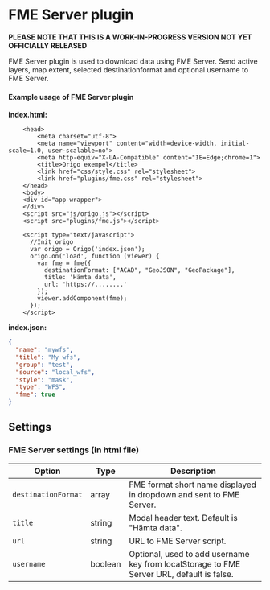 # FME Server plugin

**PLEASE NOTE THAT THIS IS A WORK-IN-PROGRESS VERSION NOT YET OFFICIALLY RELEASED**

FME Server plugin is used to download data using FME Server.
Send active layers, map extent, selected destinationformat and optional username to FME Server.

#### Example usage of FME Server plugin

**index.html:**
```
    <head>
    	<meta charset="utf-8">
    	<meta name="viewport" content="width=device-width, initial-scale=1.0, user-scalable=no">
    	<meta http-equiv="X-UA-Compatible" content="IE=Edge;chrome=1">
    	<title>Origo exempel</title>
    	<link href="css/style.css" rel="stylesheet">
    	<link href="plugins/fme.css" rel="stylesheet">
    </head>
    <body>
    <div id="app-wrapper">
    </div>
    <script src="js/origo.js"></script>
    <script src="plugins/fme.js"></script>

    <script type="text/javascript">
      //Init origo
      var origo = Origo('index.json');
      origo.on('load', function (viewer) {
        var fme = fme({
          destinationFormat: ["ACAD", "GeoJSON", "GeoPackage"],
          title: 'Hämta data',
          url: 'https://........'
        });
        viewer.addComponent(fme);
      });
    </script>
```
**index.json:**
```json
{
  "name": "mywfs",
  "title": "My wfs",
  "group": "test",
  "source": "local_wfs",
  "style": "mask",
  "type": "WFS",
  "fme": true
}
```
## Settings
### FME Server settings (in html file)
Option | Type | Description
---|---|---
`destinationFormat` | array | FME format short name displayed in dropdown and sent to FME Server.
`title` | string | Modal header text. Default is "Hämta data".
`url` | string | URL to FME Server script.
`username` | boolean | Optional, used to add username key from localStorage to FME Server URL, default is false.
